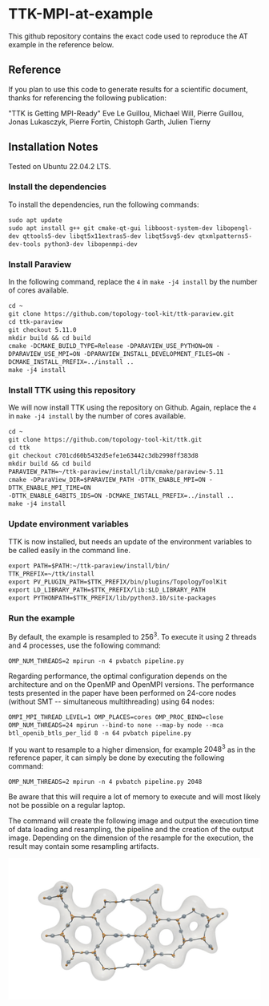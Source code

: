 # TTK-MPI-at-example
This github repository contains the exact code used to reproduce the AT example in the reference below.

## Reference

If you plan to use this code to generate results for a scientific document, thanks for referencing the following publication:

"TTK is Getting MPI-Ready"
Eve Le Guillou, Michael Will, Pierre Guillou, Jonas Lukasczyk, Pierre Fortin, Chistoph Garth, Julien Tierny

## Installation Notes

Tested on Ubuntu 22.04.2 LTS.

### Install the dependencies

To install the dependencies, run the following commands:

    sudo apt update
    sudo apt install g++ git cmake-qt-gui libboost-system-dev libopengl-dev qttools5-dev libqt5x11extras5-dev libqt5svg5-dev qtxmlpatterns5-dev-tools python3-dev libopenmpi-dev

### Install Paraview

In the following command, replace the `4` in `make -j4 install` by the number of cores available.

    cd ~
    git clone https://github.com/topology-tool-kit/ttk-paraview.git
    cd ttk-paraview
    git checkout 5.11.0
    mkdir build && cd build
    cmake -DCMAKE_BUILD_TYPE=Release -DPARAVIEW_USE_PYTHON=ON -DPARAVIEW_USE_MPI=ON -DPARAVIEW_INSTALL_DEVELOPMENT_FILES=ON -DCMAKE_INSTALL_PREFIX=../install ..
    make -j4 install

 ### Install TTK using this repository

We will now install TTK using the repository on Github. Again, replace the `4` in `make -j4 install` by the number of cores available.

    cd ~
    git clone https://github.com/topology-tool-kit/ttk.git
    cd ttk
    git checkout c701cd60b5432d5efe1e63442c3db2998ff383d8
    mkdir build && cd build
    PARAVIEW_PATH=~/ttk-paraview/install/lib/cmake/paraview-5.11
    cmake -DParaView_DIR=$PARAVIEW_PATH -DTTK_ENABLE_MPI=ON -DTTK_ENABLE_MPI_TIME=ON 
    -DTTK_ENABLE_64BITS_IDS=ON -DCMAKE_INSTALL_PREFIX=../install .. 
    make -j4 install

### Update environment variables

TTK is now installed, but needs an update of the environment variables to be called easily in the command line.

    export PATH=$PATH:~/ttk-paraview/install/bin/
    TTK_PREFIX=~/ttk/install
    export PV_PLUGIN_PATH=$TTK_PREFIX/bin/plugins/TopologyToolKit
    export LD_LIBRARY_PATH=$TTK_PREFIX/lib:$LD_LIBRARY_PATH
    export PYTHONPATH=$TTK_PREFIX/lib/python3.10/site-packages

### Run the example

By default, the example is resampled to $256^3$. To execute it using 2 threads and 4 processes, use the following command:

    OMP_NUM_THREADS=2 mpirun -n 4 pvbatch pipeline.py

Regarding performance, the optimal configuration depends on the architecture and on the OpenMP and OpenMPI versions. The performance tests presented in the paper have been performed on 24-core nodes (without SMT -- simultaneous multithreading) using 64 nodes:

    OMPI_MPI_THREAD_LEVEL=1 OMP_PLACES=cores OMP_PROC_BIND=close OMP_NUM_THREADS=24 mpirun --bind-to none --map-by node --mca btl_openib_btls_per_lid 8 -n 64 pvbatch pipeline.py


If you want to resample to a higher dimension, for example $2048^3$ as in the reference paper, it can simply be done by executing the following command:

    OMP_NUM_THREADS=2 mpirun -n 4 pvbatch pipeline.py 2048

Be aware that this will require a lot of memory to execute and will most likely not be possible on a regular laptop.

The command will create the following image and output the execution time of data loading and resampling, the pipeline and the creation of the output image. Depending on the dimension of the resample for the execution, the result may contain some resampling artifacts.

![output image](atExample.jpeg)